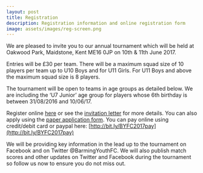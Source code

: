 ```yaml
---
layout: post
title: Registration
description: Registration information and online registration form
image: assets/images/reg-screen.png
---
```


We are pleased to invite you to our annual tournament which will be held at Oakwood Park, Maidstone, Kent ME16 0JP on 10th & 11th June 2017.

Entries will be £30 per team. There will be a maximum squad size of 10 players per team up to U10 Boys and for U11 Girls. For U11 Boys and above the maximum squad size is 8 players.

The tournament will be open to teams in age groups as detailed below. We are including the ‘U7 Junior’ age group for players whose 6th birthday is between 31/08/2016 and 10/06/17.

Register online [here](https://goo.gl/forms/I7hdibvwoXyTsdBD2) or see the [invitation letter](https://drive.google.com/open?id=0B1cbuv4IxxadWXJJYlNKUnpIbkU) for more details. 
You can also apply using the [paper application form](https://drive.google.com/open?id=0B1cbuv4IxxadUjRNNjJUN082Slk). You can pay online using credit/debit card or paypal here: [http://bit.ly/BYFC2017pay](http://bit.ly/BYFC2017pay)

We will be providing key information in the lead up to the tournament on Facebook and on Twitter @BarmingYouthFC.  We will also publish match scores and other updates on Twitter and Facebook during the tournament so follow us now to ensure you do not miss out.


